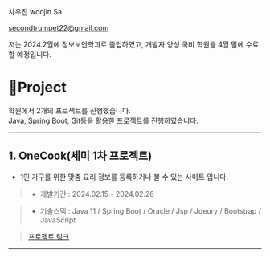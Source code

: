 사우진 
woojin Sa

secondtrumpet22@gmail.com

저는 2024.2월에 정보보안학과로 졸업하였고, 개발자 양성 국비 학원을 4월 말에 수료할 예정입니다.

# 📌Project  
학원에서 2개의 프로젝트를 진행했습니다. <br>
Java, Spring Boot, Git등을 활용한 프로젝트를 진행하였습니다.



<hr/>

## 1.  OneCook(세미 1차 프로젝트)

- 1인 가구를 위한 맞춤 요리 정보를 등록하거나 볼 수 있는 사이트 입니다.  

> - 개발기간 : 2024.02.15 - 2024.02.26

> - 기술스택 : Java 11 / Spring Boot / Oracle / Jsp / Jqeury / Bootstrap / JavaScript

> <a href="https://github.com/sawoojin/OneCook">프로젝트 링크</a>


<hr/>
